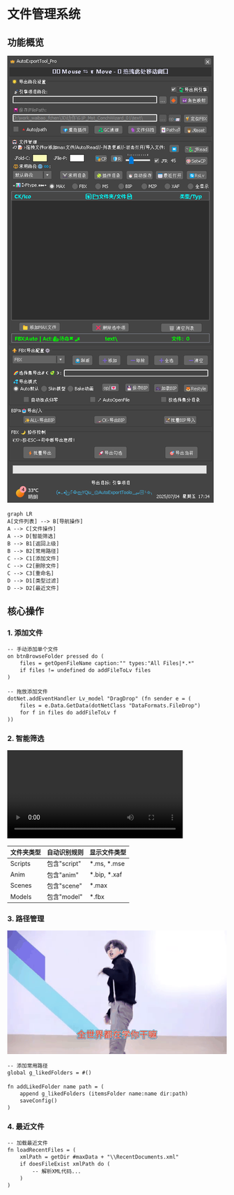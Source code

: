 # 文件管理系统

## 功能概览
![文件管理界面](../images/file_management.png)

```mermaid
graph LR
A[文件列表] --> B[导航操作]
A --> C[文件操作]
A --> D[智能筛选]
B --> B1[返回上级]
B --> B2[常用路径]
C --> C1[添加文件]
C --> C2[删除文件]
C --> C3[重命名]
D --> D1[类型过滤]
D --> D2[最近文件]
```

## 核心操作

### 1. 添加文件
```maxscript
-- 手动添加单个文件
on btnBrowseFolder pressed do (
    files = getOpenFileName caption:"" types:"All Files|*.*"
    if files != undefined do addFileToLv files
)

-- 拖放添加文件
dotNet.addEventHandler Lv_model "DragDrop" (fn sender e = (
    files = e.Data.GetData(dotNetClass "DataFormats.FileDrop")
    for f in files do addFileToLv f
))
```

### 2. 智能筛选
<video controls width="80%">
  <source src="../videos/file_filtering.mp4" type="video/mp4">
  您的浏览器不支持视频标签
</video>

| 文件夹类型 | 自动识别规则 | 显示文件类型 |
|-----------|--------------|-------------|
| Scripts   | 包含"script" | *.ms, *.mse |
| Anim      | 包含"anim"   | *.bip, *.xaf |
| Scenes    | 包含"scene"  | *.max       |
| Models    | 包含"model"  | *.fbx       |

### 3. 路径管理
![常用路径](../gifs/path_management.gif)

```maxscript
-- 添加常用路径
global g_likedFolders = #()

fn addLikedFolder name path = (
    append g_likedFolders (itemsFolder name:name dir:path)
    saveConfig()
)
```

### 4. 最近文件
```maxscript
-- 加载最近文件
fn loadRecentFiles = (
    xmlPath = getDir #maxData + "\\RecentDocuments.xml"
    if doesFileExist xmlPath do (
        -- 解析XML代码...
    )
)
```

